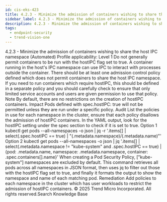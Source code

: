 ```yaml
---
id: cis-eks-423
title: 4.2.3 - Minimize the admission of containers wishing to share the host IPC namespace (Automated)
sidebar_label: 4.2.3 - Minimize the admission of containers wishing to share the host IPC namespace (Automated)
description: 4.2.3 - Minimize the admission of containers wishing to share the host IPC namespace (Automated)
tags:
  - endpoint-security
  - trend-vision-one
---
```


 4.2.3 - Minimize the admission of containers wishing to share the host IPC namespace (Automated) Profile applicability: Level 1 Do not generally permit containers to be run with the hostIPC flag set to true. A container running in the host's IPC namespace can use IPC to interact with processes outside the container. There should be at least one admission control policy defined which does not permit containers to share the host IPC namespace. If you need to run containers which require hostIPC, this should be defined in a separate policy and you should carefully check to ensure that only limited service accounts and users are given permission to use that policy. Note By default, there are no restrictions on the creation of hostIPC containers. Impact Pods defined with spec.hostIPC: true will not be permitted unless they are run under a specific policy. Audit List the policies in use for each namespace in the cluster, ensure that each policy disallows the admission of hostIPC containers. In the YAML output, look for the hostIPC setting under the spec section to check if it is set to true. Option 1 kubectl get pods --all-namespaces -o json | jq -r '.items[] | select(.spec.hostIPC == true) | "\(.metadata.namespace)/\(.metadata.name)"' Option 2 kubectl get pods --all-namespaces -o json | jq '.items[] | select(.metadata.namespace != "kube-system" and .spec.hostIPC == true) | {pod: .metadata.name, namespace: .metadata.namespace, container: .spec.containers[].name}' When creating a Pod Security Policy, ["kube-system"] namespaces are excluded by default. This command retrieves all pods across all namespaces in JSON format, then uses jq to filter out those with the hostIPC flag set to true, and finally it formats the output to show the namespace and name of each matching pod. Remediation Add policies to each namespace in the cluster which has user workloads to restrict the admission of hostIPC containers. © 2025 Trend Micro Incorporated. All rights reserved.Search Knowledge Base